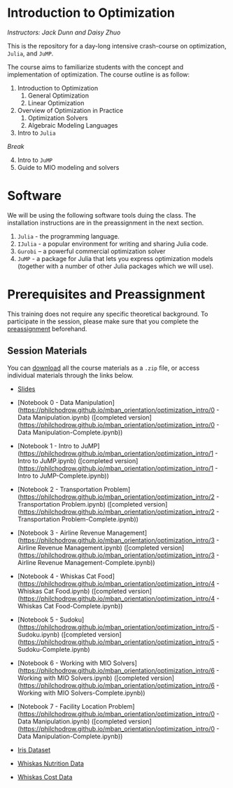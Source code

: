 # Introduction to Optimization
*Instructors: Jack Dunn and Daisy Zhuo*

This is the repository for a day-long intensive crash-course on optimization, `Julia`, and `JuMP`. 

The course aims to familiarize students with the concept and implementation of optimization. The course outline is as follow:


1. Introduction to Optimization 
    1. General Optimization
    2. Linear Optimization
2. Overview of Optimization in Practice
    1. Optimization Solvers
    2. Algebraic Modeling Languages 
3. Intro to `Julia`

*Break*

4. Intro to `JuMP`
5. Guide to MIO modeling and solvers


# Software
We will be using the following software tools duing the class. The installation instructions are in the preassignment in the next section.
1.	`Julia` - the programming language.
2.	`IJulia` - a popular environment for writing and sharing Julia code.
3.	`Gurobi` – a powerful commercial optimization solver
4.	`JuMP` - a package for Julia that lets you express optimization models (together with a number of other Julia packages which we will use).


# Prerequisites and Preassignment

This training does not require any specific theoretical background. To participate in the session, please make sure that you complete the [preassignment](https://github.com/PhilChodrow/mban_orientation/raw/master/optimization_intro/preassignment/optimization-preassignment.pdf) beforehand. 

## Session Materials

You can [download](https://github.com/PhilChodrow/mban_orientation/archive/master.zip) all the course materials as a `.zip` file, or access individual materials through the links below. 

- [Slides](https://philchodrow.github.io/mban_orientation/optimization_intro/slides.pdf)

- [Notebook 0 - Data Manipulation](https://philchodrow.github.io/mban_orientation/optimization_intro/0 - Data Manipulation.ipynb) ([completed version](https://philchodrow.github.io/mban_orientation/optimization_intro/0 - Data Manipulation-Complete.ipynb))
- [Notebook 1 - Intro to JuMP](https://philchodrow.github.io/mban_orientation/optimization_intro/1 - Intro to JuMP.ipynb) ([completed version](https://philchodrow.github.io/mban_orientation/optimization_intro/1 - Intro to JuMP-Complete.ipynb))
- [Notebook 2 - Transportation Problem](https://philchodrow.github.io/mban_orientation/optimization_intro/2 - Transportation Problem.ipynb) ([completed version](https://philchodrow.github.io/mban_orientation/optimization_intro/2 - Transportation Problem-Complete.ipynb))
- [Notebook 3 - Airline Revenue Management](https://philchodrow.github.io/mban_orientation/optimization_intro/3 - Airline Revenue Management.ipynb) ([completed version](https://philchodrow.github.io/mban_orientation/optimization_intro/3 - Airline Revenue Management-Complete.ipynb))
- [Notebook 4 - Whiskas Cat Food](https://philchodrow.github.io/mban_orientation/optimization_intro/4 - Whiskas Cat Food.ipynb) ([completed version](https://philchodrow.github.io/mban_orientation/optimization_intro/4 - Whiskas Cat Food-Complete.ipynb))
- [Notebook 5 - Sudoku](https://philchodrow.github.io/mban_orientation/optimization_intro/5 - Sudoku.ipynb) ([completed version](https://philchodrow.github.io/mban_orientation/optimization_intro/5 - Sudoku-Complete.ipynb)
- [Notebook 6 - Working with MIO Solvers](https://philchodrow.github.io/mban_orientation/optimization_intro/6 - Working with MIO Solvers.ipynb) ([completed version](https://philchodrow.github.io/mban_orientation/optimization_intro/6 - Working with MIO Solvers-Complete.ipynb))
- [Notebook 7 - Facility Location Problem](https://philchodrow.github.io/mban_orientation/optimization_intro/0 - Data Manipulation.ipynb) ([completed version](https://philchodrow.github.io/mban_orientation/optimization_intro/0 - Data Manipulation-Complete.ipynb))

- [Iris Dataset](https://philchodrow.github.io/mban_orientation/optimization_intro/iris.csv)
- [Whiskas Nutrition Data](https://philchodrow.github.io/mban_orientation/optimization_intro/nutrition.csv)
- [Whiskas Cost Data](https://philchodrow.github.io/mban_orientation/optimization_intro/cost.csv)
